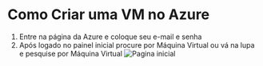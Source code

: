 # **Como Criar uma VM no Azure**

1. Entre na página da Azure e coloque seu e-mail e senha
2. Após logado no painel inicial procure por Máquina Virtual ou vá na lupa e pesquise por Máquina Virtual
![Pagina inicial](images/Vm1.png)

